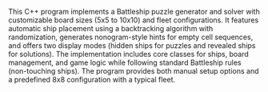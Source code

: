 This C++ program implements a Battleship puzzle generator and solver with customizable board sizes (5x5 to 10x10) and fleet configurations. It features automatic ship placement using a backtracking algorithm with randomization, generates nonogram-style hints for empty cell sequences, and offers two display modes (hidden ships for puzzles and revealed ships for solutions). The implementation includes core classes for ships, board management, and game logic while following standard Battleship rules (non-touching ships). The program provides both manual setup options and a predefined 8x8 configuration with a typical fleet.
